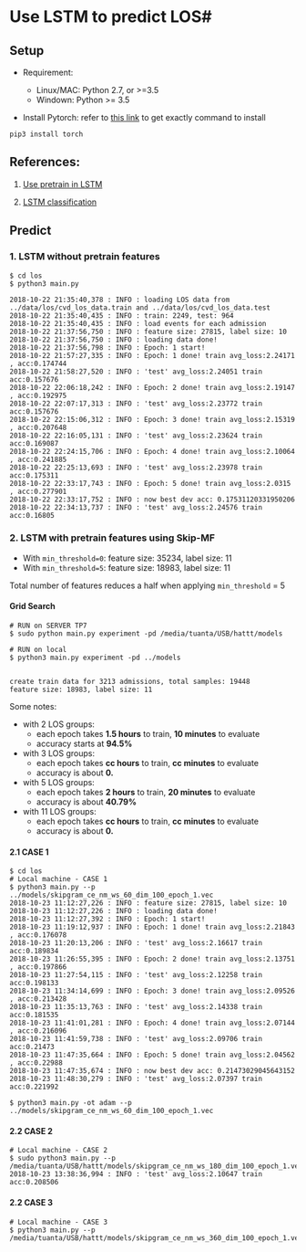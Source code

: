 # Use LSTM to predict LOS#

## Setup

* Requirement:
    - Linux/MAC: Python 2.7, or >=3.5
    - Windown: Python >= 3.5

* Install Pytorch: refer to [this link](https://pytorch.org/get-started/locally/) to get exactly command to install

```
pip3 install torch
```

## References:
1. [Use pretrain in LSTM](https://medium.com/@martinpella/how-to-use-pre-trained-word-embeddings-in-pytorch-71ca59249f76)

2. [LSTM classification](https://github.com/yuchenlin/lstm_sentence_classifier)

## Predict

### 1. LSTM without pretrain features
```
$ cd los
$ python3 main.py

2018-10-22 21:35:40,378 : INFO : loading LOS data from ../data/los/cvd_los_data.train and ../data/los/cvd_los_data.test
2018-10-22 21:35:40,435 : INFO : train: 2249, test: 964
2018-10-22 21:35:40,435 : INFO : load events for each admission
2018-10-22 21:37:56,750 : INFO : feature size: 27815, label size: 10
2018-10-22 21:37:56,750 : INFO : loading data done!
2018-10-22 21:37:56,798 : INFO : Epoch: 1 start!
2018-10-22 21:57:27,335 : INFO : Epoch: 1 done! train avg_loss:2.24171 , acc:0.174744
2018-10-22 21:58:27,520 : INFO : 'test' avg_loss:2.24051 train acc:0.157676
2018-10-22 22:06:18,242 : INFO : Epoch: 2 done! train avg_loss:2.19147 , acc:0.192975
2018-10-22 22:07:17,313 : INFO : 'test' avg_loss:2.23772 train acc:0.157676
2018-10-22 22:15:06,312 : INFO : Epoch: 3 done! train avg_loss:2.15319 , acc:0.207648
2018-10-22 22:16:05,131 : INFO : 'test' avg_loss:2.23624 train acc:0.169087
2018-10-22 22:24:15,706 : INFO : Epoch: 4 done! train avg_loss:2.10064 , acc:0.241885
2018-10-22 22:25:13,693 : INFO : 'test' avg_loss:2.23978 train acc:0.175311
2018-10-22 22:33:17,743 : INFO : Epoch: 5 done! train avg_loss:2.0315 , acc:0.277901
2018-10-22 22:33:17,752 : INFO : now best dev acc: 0.17531120331950206
2018-10-22 22:34:13,737 : INFO : 'test' avg_loss:2.24576 train acc:0.16805

```
### 2. LSTM with pretrain features using Skip-MF

* With `min_threshold=0`: feature size: 35234, label size: 11
* With `min_threshold=5`: feature size: 18983, label size: 11

Total number of features reduces a half when applying `min_threshold` = 5

#### Grid Search

```
# RUN on SERVER TP7
$ sudo python main.py experiment -pd /media/tuanta/USB/hattt/models

# RUN on local
$ python3 main.py experiment -pd ../models


create train data for 3213 admissions, total samples: 19448
feature size: 18983, label size: 11
```

Some notes:

* with 2 LOS groups:
    - each epoch takes **1.5 hours** to train, **10 minutes** to evaluate
    - accuracy starts at **94.5%**
* with 3 LOS groups:
    - each epoch takes **cc hours** to train, **cc minutes** to evaluate
    - accuracy is about **0.**
* with 5 LOS groups:
    - each epoch takes **2 hours** to train, **20 minutes** to evaluate
    - accuracy is about **40.79%**
* with 11 LOS groups:
    - each epoch takes **cc hours** to train, **cc minutes** to evaluate
    - accuracy is about **0.**

#### 2.1 CASE 1
```
$ cd los
# Local machine - CASE 1
$ python3 main.py --p ../models/skipgram_ce_nm_ws_60_dim_100_epoch_1.vec
2018-10-23 11:12:27,226 : INFO : feature size: 27815, label size: 10
2018-10-23 11:12:27,226 : INFO : loading data done!
2018-10-23 11:12:27,392 : INFO : Epoch: 1 start!
2018-10-23 11:19:12,937 : INFO : Epoch: 1 done! train avg_loss:2.21843 , acc:0.176078
2018-10-23 11:20:13,206 : INFO : 'test' avg_loss:2.16617 train acc:0.189834
2018-10-23 11:26:55,395 : INFO : Epoch: 2 done! train avg_loss:2.13751 , acc:0.197866
2018-10-23 11:27:54,115 : INFO : 'test' avg_loss:2.12258 train acc:0.198133
2018-10-23 11:34:14,699 : INFO : Epoch: 3 done! train avg_loss:2.09526 , acc:0.213428
2018-10-23 11:35:13,763 : INFO : 'test' avg_loss:2.14338 train acc:0.181535
2018-10-23 11:41:01,281 : INFO : Epoch: 4 done! train avg_loss:2.07144 , acc:0.216096
2018-10-23 11:41:59,738 : INFO : 'test' avg_loss:2.09706 train acc:0.21473
2018-10-23 11:47:35,664 : INFO : Epoch: 5 done! train avg_loss:2.04562 , acc:0.22988
2018-10-23 11:47:35,674 : INFO : now best dev acc: 0.21473029045643152
2018-10-23 11:48:30,279 : INFO : 'test' avg_loss:2.07397 train acc:0.221992

```

```
$ python3 main.py -ot adam --p ../models/skipgram_ce_nm_ws_60_dim_100_epoch_1.vec
```

#### 2.2 CASE 2

```
# Local machine - CASE 2
$ sudo python3 main.py --p /media/tuanta/USB/hattt/models/skipgram_ce_nm_ws_180_dim_100_epoch_1.vec
2018-10-23 13:38:36,994 : INFO : 'test' avg_loss:2.10647 train acc:0.208506
```

#### 2.2 CASE 3

```
# Local machine - CASE 3
$ python3 main.py --p /media/tuanta/USB/hattt/models/skipgram_ce_nm_ws_360_dim_100_epoch_1.vec
```

